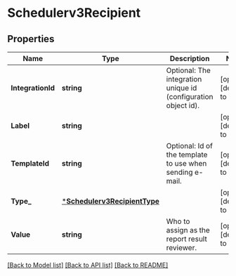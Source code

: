 # Schedulerv3Recipient

## Properties
Name | Type | Description | Notes
------------ | ------------- | ------------- | -------------
**IntegrationId** | **string** | Optional: The integration unique id (configuration object id). | [optional] [default to null]
**Label** | **string** |  | [optional] [default to null]
**TemplateId** | **string** | Optional: Id of the template to use when sending e-mail. | [optional] [default to null]
**Type_** | [***Schedulerv3RecipientType**](schedulerv3RecipientType.md) |  | [optional] [default to null]
**Value** | **string** | Who to assign as the report result reviewer. | [optional] [default to null]

[[Back to Model list]](../README.md#documentation-for-models) [[Back to API list]](../README.md#documentation-for-api-endpoints) [[Back to README]](../README.md)


